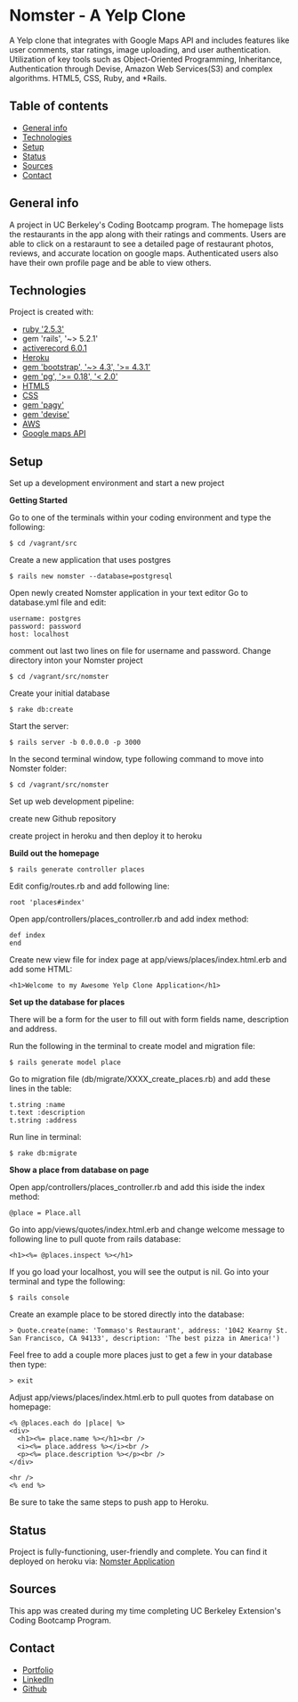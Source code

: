 # Nomster - A Yelp Clone
A Yelp clone that integrates with Google Maps API and includes features like user comments, star ratings, image uploading, and user authentication. Utilization of key tools such as Object-Oriented Programming, Inheritance, Authentication through Devise, Amazon Web Services(S3) and complex algorithms. HTML5, CSS, Ruby, and *Rails. 

## Table of contents
* [General info](#general-info)
* [Technologies](#technologies)
* [Setup](#setup)
* [Status](#status)
* [Sources](#sources)
* [Contact](#contact)

## General info
A project in UC Berkeley's Coding Bootcamp program. The homepage lists the restaurants in the app along with their ratings and comments. Users are able to click on a restaraunt to see a detailed page of restaurant photos, reviews, and accurate location on google maps. Authenticated users also have their own profile page and be able to view others.


## Technologies 
Project is created with:
* [ruby '2.5.3'](https://github.com/university-bootcamp/coding-environment/blob/master/README.md#coding-environment-installation-guide)
* gem 'rails', '~> 5.2.1'
* [activerecord 6.0.1](https://rubygems.org/gems/activerecord/versions/5.0.0.1)
* [Heroku](https://signup.heroku.com/t/platform?c=70130000001xDpdAAE&gclid=CjwKCAiAzuPuBRAIEiwAkkmOSM8vVAtL7RKLqoIVrshH7VuxMysxD2e1555A3dwyDU4sOSOxy6zujxoCXBIQAvD_BwE)
* [gem 'bootstrap', '~> 4.3', '>= 4.3.1'](https://github.com/twbs/bootstrap-rubygem)
* [gem 'pg', '>= 0.18', '< 2.0'](https://www.ibm.com/cloud/databases-for-postgresql)
* [HTML5](https://developer.mozilla.org/en-US/docs/Web/Guide/HTML/HTML5)
* [CSS](https://www.w3schools.com/html/html_css.asp)
* [gem 'pagy'](https://ddnexus.github.io/pagy/api/pagy.html)
* [gem 'devise'](https://github.com/plataformatec/devise)
* [AWS](https://aws.amazon.com/)
* [Google maps API](https://developers.google.com/maps/documentation)


## Setup   
Set up a development environment and start a new project

**Getting Started**

Go to one of the terminals within your coding environment and type the following:
  ```
  $ cd /vagrant/src
  ```
Create a new application that uses postgres
  ```
  $ rails new nomster --database=postgresql
  ```
Open newly created Nomster application in your text editor
Go to database.yml file and edit:
  ```
  username: postgres
  password: password
  host: localhost
  ```
  comment out last two lines on file for username and password.
Change directory inton your Nomster project
  ```
  $ cd /vagrant/src/nomster
  ```
Create your initial database
  ```
  $ rake db:create
  ```
Start the server:
  ```
  $ rails server -b 0.0.0.0 -p 3000
  ```
In the second terminal window, type following command to move into Nomster folder:
  ```
  $ cd /vagrant/src/nomster
  ```
Set up web development pipeline:
  
  create new Github repository

  create project in heroku and then deploy it to heroku


**Build out the homepage**
  ```
  $ rails generate controller places
  ```
Edit config/routes.rb and add following line:
  ```
  root 'places#index'
  ```
Open app/controllers/places_controller.rb and add index method:
  ```
  def index
  end
  ```
Create new view file for index page at app/views/places/index.html.erb and add some HTML:
  ```
  <h1>Welcome to my Awesome Yelp Clone Application</h1>
  ```


**Set up the database for places**

There will be a form for the user to fill out with form fields name, description and address.

Run the following in the terminal to create model and migration file:
  ```
  $ rails generate model place
  ```
Go to migration file (db/migrate/XXXX_create_places.rb) and add these lines in the table:
  ```
  t.string :name
  t.text :description
  t.string :address
  ```
Run line in terminal:
  ```
  $ rake db:migrate
  ```


**Show a place from database on page**

Open app/controllers/places_controller.rb and add this iside the index method:
  ```
  @place = Place.all
  ```
Go into app/views/quotes/index.html.erb and change welcome message to following line to pull quote from rails database:
  ```
  <h1><%= @places.inspect %></h1>
  ```
If you go load your localhost, you will see the output is nil. Go into your terminal and type the following:
  ```
  $ rails console
  ```
Create an example place to be stored directly into the database:
  ```
  > Quote.create(name: 'Tommaso's Restaurant', address: '1042 Kearny St. San Francisco, CA 94133', description: 'The best pizza in America!')
  ```
Feel free to add a couple more places just to get a few in your database then type:
  ```
  > exit
  ```
Adjust app/views/places/index.html.erb to pull quotes from database on homepage:
  ```
 <% @places.each do |place| %>
  <div>
    <h1><%= place.name %></h1><br />
    <i><%= place.address %></i><br />
    <p><%= place.description %></p><br />
  </div>

  <hr />
<% end %>
  ```

Be sure to take the same steps to push app to Heroku.

## Status
Project is fully-functioning, user-friendly and complete. You can find it deployed on heroku via: [Nomster Application](https://nomster-raquele-crotti.herokuapp.com/
)


## Sources
This app was created during my time completing UC Berkeley Extension's  Coding Bootcamp Program.

## Contact 
* [Portfolio](https://www.raquelecrotti.com/)
* [LinkedIn](https://www.linkedin.com/in/raquele-crotti/)
* [Github](https://github.com/Raquele-Crotti)
